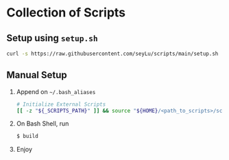 # Collection of Scripts

## Setup using `setup.sh`

```bash
curl -s https://raw.githubusercontent.com/seyLu/scripts/main/setup.sh | bash
```

## Manual Setup

1. Append on `~/.bash_aliases`

    ```bash
    # Initialize External Scripts
    [[ -z "${_SCRIPTS_PATH}" ]] && source "${HOME}/<path_to_scripts>/scripts/bash/__init__"
    ```
2. On Bash Shell, run
    
    ```bash
    $ build
    ```

3. Enjoy

